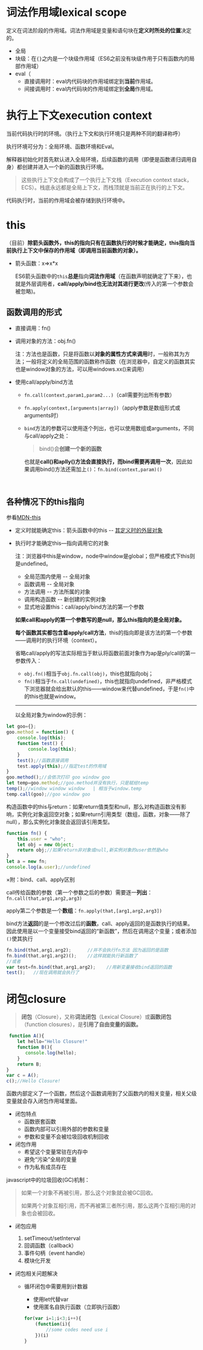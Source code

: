 # 词法作用域lexical scope

定义在词法阶段的作用域。词法作用域是变量和语句块在**定义时所处的位置**决定的。

- 全局
- 块级：在`{}`之内是一个块级作用域（ES6之前没有块级作用于只有函数内的局部作用域）
- eval（
  - 直接调用时：eval内代码块的作用域绑定到**当前**作用域。
  - 间接调用时：eval内代码块的作用域绑定到**全局**作用域。

# 执行上下文execution context

当前代码执行时的环境。（执行上下文和执行环境只是两种不同的翻译称呼）

执行环境可分为：全局环境、函数环境和Eval。

解释器初始化时首先默认进入全局环境，后续函数的调用（即便是函数递归调用自身）都创建并进入一个新的函数执行环境。

> 这些执行上下文会构成了一个执行上下文栈（Execution context stack，ECS）。栈底永远都是全局上下文，而栈顶就是当前正在执行的上下文。

代码执行时，当前的作用域会被存储到执行环境中。

# this

（目前）**除箭头函数外，this的指向只有在函数执行的时候才能确定，this指向当前执行上下文中保存的作用域（即调用当前函数的对象）。**

- 箭头函数：x=>x*x

  ES6箭头函数中的`this`**总是**指向**词法作用域**（在函数声明就确定了下来），也就是外层调用者，**call/apply/bind也无法对其进行更改**(传入的第一个参数会被忽略)。

## 函数调用的形式

- 直接调用：fn()

- 调用对象的方法：obj.fn()

  注：方法也是函数，只是将函数以**对象的属性方式来调用**时，一般称其为方法；一般将定义的全局范围的函数称作函数（在浏览器中，自定义的函数其实也是window对象的方法，可以用windows.xx()来调用）

- 使用call/apply/bind方法

  - `fn.call(context,param1,param2...)`（call需要列出所有参数）

  - `fn.apply(context,[arguments|array])`（apply参数是数组形式或arguments时）

  - `bind`方法的参数可以使用逐个列出，也可以使用数组或arguments，不同与call/apply之处：

    > bind()会**创建一个新的函数**

    也就是**call()和aplly()方法会直接执行，而bind需要再调用一次**，因此如果调用bind()方法还需加上`()`：`fn.bind(context,param)()`

  ​

各种情况下的this指向
---

参看[MDN-this](https://developer.mozilla.org/zh-CN/docs/Web/JavaScript/Reference/Operators/this)

- 定义时就能确定this：箭头函数中的this -- [其定义时的外层对象](#this)


- 执行时才能确定this—指向调用它的对象

  注：浏览器中this是window，node中window是global；但严格模式下this则是undefined。

  - 全局范围内使用 -- 全局对象
  - 函数调用 -- 全局对象
  - 方法调用 -- 方法所属的对象
  - 调用构造函数 -- 新创建的实例对象
  - 显式地设置this：call/apply/bind方法的第一个参数

  **如果call和apply的第一个参数写的是null，那么this指向的是全局对象。**

  **每个函数其实都包含着apply/call方法**，this的指向即是该方法的第一个参数——调用时的执行环境（context）。

  省略call/apply的写法实际相当于默认将函数前面对象作为ap是ply/call的第一参数传入：

  - `obj.fn()`相当于`obj.fn.call(obj)`，this也就指向obj；
  - `fn()`相当于`fn.call(undefined)`，this也就指向undefined，非严格模式下浏览器就会给出默认的this——window来代替undefined，于是`fn()`中的this也就是window。

  ---

  以全局对象为window的示例：

```javascript
let goo={};
goo.method = function() {
    console.log(this);
    function test() {
        console.log(this);
    }
    test();//函数直接调用
    test.apply(this);//指定test的作用域
}
goo.method();//会依次打印 goo window goo
let temp=goo.method;//goo.method并没有执行，只是赋给temp
temp();//window window window   | 相当于window.temp
temp.call(goo);//goo window goo
```

构造函数中的this与return：如果return值类型和null，那么对构造函数没有影响，实例化对象返回空对象；如果return引用类型（数组，函数，对象——除了null），那么实例化对象就会返回该引用类型。

```javascript
function fn() {
    this.user = "who";
    let obj = new Object;
    return obj;//如果return非对象或null,新实例对象的user依然是who
}
let a = new fn;
console.log(a.user);//undefined
```

×附：bind、call、apply区别

call传给函数的参数（第一个参数之后的参数）需要逐一**列出**：`fn.call(that,arg1,arg2,arg3)`

apply第二个参数是一个**数组**：`fn.apply(that,[arg1,arg2,arg3])`

bind方法**返回**的是一个修改过后的**函数**，call、apply返回的是函数执行的结果。因此使用是以一个变量接受bind返回的“新函数”，然后在调用这个变量；或者添加`()`使其执行

```javascript
fn.bind(that,arg1,arg2);      //并不会执行fn方法 因为返回的是函数
fn.bind(that,arg1,arg2)();    //这样就能执行新函数了
//或者
var test=fn.bind(that,arg1,arg2);    //用新变量接收bind返回的函数
test();   //现在调用就会执行了
```

# 闭包closure

> **闭包**（Closure），又称**词法闭包**（Lexical Closure）或**函数闭包**（function closures），是**引用了自由变量的函数。**

```javascript
 function A(){
    let hello="Hello Closure!"
    function B(){
       console.log(hello);
    }
    return B;
}
var c = A();
c();//Hello Closure!
```

​	函数内部定义了一个函数，然后这个函数调用到了父函数内的相关变量，相关父级变量就会存入闭包作用域里面。

- 闭包特点
  - 函数嵌套函数
  - 函数内部可以引用外部的参数和变量
  - 参数和变量不会被垃圾回收机制回收
- 闭包作用
  - 希望这个变量常驻在内存中
  - 避免“污染”全局的变量
  - 作为私有成员存在

 javascript中的垃圾回收(GC)机制：

> 如果一个对象不再被引用，那么这个对象就会被GC回收。
>
> 如果两个对象互相引用，而不再被第三者所引用，那么这两个互相引用的对象也会被回收。

- 闭包应用
  1. setTimeout/setInterval
  2. 回调函数（callback）
  3. 事件句柄（event handle）
  4. 模块化开发

- 闭包相关问题解决

  - 循环闭包中需要用到计数器

    - 使用let代替var
    - 使用匿名自执行函数（立即执行函数）

    ```javascript
    for(var i=1;i<3;i++){
        (function(i){
            //some codes need use i
        })(i)
    }
    ```

    ​